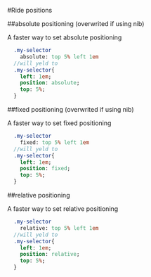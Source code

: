 #Ride positions

##absolute positioning (overwrited if using nib)

A faster way to set absolute positioning

```sass
  .my-selector
    absolute: top 5% left 1em
  //will yeld to
  .my-selector{
    left: 1em;
    position: absolute;
    top: 5%;
  }
```

##fixed positioning (overwrited if using nib)

A faster way to set fixed positioning

```sass
  .my-selector
    fixed: top 5% left 1em
  //will yeld to
  .my-selector{
    left: 1em;
    position: fixed;
    top: 5%;
  }
```

##relative positioning

A faster way to set relative positioning

```sass
  .my-selector
    relative: top 5% left 1em
  //will yeld to
  .my-selector{
    left: 1em;
    position: relative;
    top: 5%;
  }
```